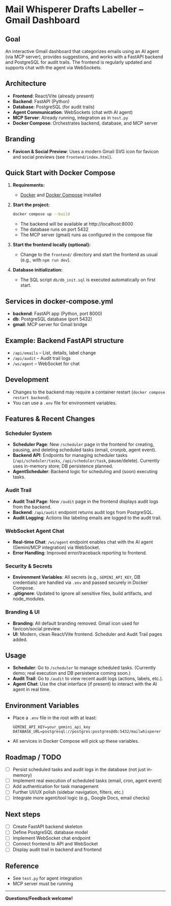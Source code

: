 # Mail Whisperer Drafts Labeller – Gmail Dashboard

## Goal
An interactive Gmail dashboard that categorizes emails using an AI agent (via MCP server), provides suggestions, and works with a FastAPI backend and PostgreSQL for audit trails. The frontend is regularly updated and supports chat with the agent via WebSockets.

## Architecture
- **Frontend**: React/Vite (already present)
- **Backend**: FastAPI (Python)
- **Database**: PostgreSQL (for audit trails)
- **Agent Communication**: WebSockets (chat with AI agent)
- **MCP Server**: Already running, integration as in `test.py`
- **Docker Compose**: Orchestrates backend, database, and MCP server

## Branding
- **Favicon & Social Preview**: Uses a modern Gmail SVG icon for favicon and social previews (see `frontend/index.html`).

## Quick Start with Docker Compose

1. **Requirements:**
   - [Docker](https://docs.docker.com/get-docker/) and [Docker Compose](https://docs.docker.com/compose/install/) installed

2. **Start the project:**
   ```sh
   docker compose up --build
   ```
   - The backend will be available at http://localhost:8000
   - The database runs on port 5432
   - The MCP server (gmail) runs as configured in the compose file

3. **Start the frontend locally (optional):**
   - Change to the `frontend/` directory and start the frontend as usual (e.g., with `npm run dev`).

4. **Database initialization:**
   - The SQL script `db/db_init.sql` is executed automatically on first start.

## Services in docker-compose.yml
- **backend**: FastAPI app (Python, port 8000)
- **db**: PostgreSQL database (port 5432)
- **gmail**: MCP server for Gmail bridge

## Example: Backend FastAPI structure
- `/api/emails` – List, details, label change
- `/api/audit` – Audit trail logs
- `/ws/agent` – WebSocket for chat

## Development
- Changes to the backend may require a container restart (`docker compose restart backend`).
- You can use a `.env` file for environment variables.

## Features & Recent Changes

### Scheduler System
- **Scheduler Page**: New `/scheduler` page in the frontend for creating, pausing, and deleting scheduled tasks (email, cronjob, agent event).
- **Backend API**: Endpoints for managing scheduler tasks (`/api/scheduler/tasks`, `/api/scheduler/task`, pause/delete). Currently uses in-memory store; DB persistence planned.
- **AgentScheduler**: Backend logic for scheduling and (soon) executing tasks.

### Audit Trail
- **Audit Trail Page**: New `/audit` page in the frontend displays audit logs from the backend.
- **Backend**: `/api/audit` endpoint returns audit logs from PostgreSQL.
- **Audit Logging**: Actions like labeling emails are logged to the audit trail.

### WebSocket Agent Chat
- **Real-time Chat**: `/ws/agent` endpoint enables chat with the AI agent (Gemini/MCP integration) via WebSocket.
- **Error Handling**: Improved error/traceback reporting to frontend.

### Security & Secrets
- **Environment Variables**: All secrets (e.g., `GEMINI_API_KEY`, DB credentials) are handled via `.env` and passed securely in Docker Compose.
- **.gitignore**: Updated to ignore all sensitive files, build artifacts, and node_modules.

### Branding & UI
- **Branding**: All default branding removed. Gmail icon used for favicon/social preview.
- **UI**: Modern, clean React/Vite frontend. Scheduler and Audit Trail pages added.

## Usage

- **Scheduler**: Go to `/scheduler` to manage scheduled tasks. (Currently demo; real execution and DB persistence coming soon.)
- **Audit Trail**: Go to `/audit` to view recent audit logs (actions, labels, etc.).
- **Agent Chat**: Use the chat interface (if present) to interact with the AI agent in real time.

## Environment Variables
- Place a `.env` file in the root with at least:
  ```env
  GEMINI_API_KEY=your_gemini_api_key
  DATABASE_URL=postgresql://postgres:postgres@db:5432/mailwhisperer
  ```
- All services in Docker Compose will pick up these variables.

## Roadmap / TODO
- [ ] Persist scheduled tasks and audit logs in the database (not just in-memory)
- [ ] Implement real execution of scheduled tasks (email, cron, agent event)
- [ ] Add authentication for task management
- [ ] Further UI/UX polish (sidebar navigation, filters, etc.)
- [ ] Integrate more agent/tool logic (e.g., Google Docs, email checks)

## Next steps
- [ ] Create FastAPI backend skeleton
- [ ] Define PostgreSQL database model
- [ ] Implement WebSocket chat endpoint
- [ ] Connect frontend to API and WebSocket
- [ ] Display audit trail in backend and frontend

## Reference
- See `test.py` for agent integration
- MCP server must be running

---

**Questions/Feedback welcome!**

